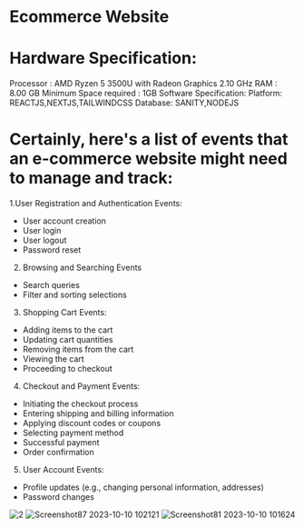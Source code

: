 # Ecommerce Website 

# Hardware Specification:
Processor : AMD Ryzen 5 3500U with Radeon Graphics 2.10 GHz
RAM : 8.00 GB
Minimum Space required : 1GB
Software Specification:
Platform: REACTJS,NEXTJS,TAILWINDCSS
Database: SANITY,NODEJS

# Certainly, here's a list of events that an e-commerce website might need to manage and track:
1.User Registration and Authentication Events:
- User account creation
- User login
- User logout
- Password reset
2. Browsing and Searching Events
- Search queries
- Filter and sorting selections
3. Shopping Cart Events:
- Adding items to the cart
- Updating cart quantities
- Removing items from the cart
- Viewing the cart
- Proceeding to checkout
4. Checkout and Payment Events:
- Initiating the checkout process
- Entering shipping and billing information
- Applying discount codes or coupons
- Selecting payment method
- Successful payment
- Order confirmation
5. User Account Events:
- Profile updates (e.g., changing personal information, addresses)
- Password changes

![2](https://github.com/user-attachments/assets/3be38ca3-2341-4717-ac61-18ac59aaf0e1)
![Screenshot87 2023-10-10 102121](https://github.com/user-attachments/assets/07d993dd-0337-4e6a-8f06-afbdc20d3ce9)
![Screenshot81 2023-10-10 101624](https://github.com/user-attachments/assets/f8021d29-362c-4f1f-9074-6da97048ecec)
